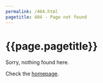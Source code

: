 ```yaml
---
permalink: /404.html
pagetitle: 404 - Page not found
---
```


# {{page.pagetitle}}

Sorry, nothing found here. 

Check the [homepage](index.md). 
